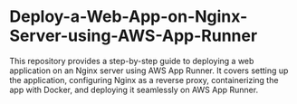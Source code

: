 # Deploy-a-Web-App-on-Nginx-Server-using-AWS-App-Runner
This repository provides a step-by-step guide to deploying a web application on an Nginx server using AWS App Runner. It covers setting up the application, configuring Nginx as a reverse proxy, containerizing the app with Docker, and deploying it seamlessly on AWS App Runner.
